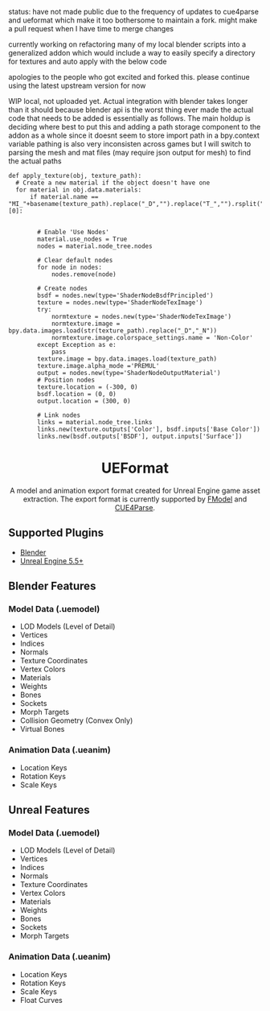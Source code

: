 status:
have not made public due to the frequency of updates to cue4parse and ueformat which make it too bothersome to maintain a fork. might make a pull request when I have time to merge changes

currently working on refactoring many of my local blender scripts into a generalized addon which would include a way to easily specify a directory for textures and auto apply with the below code

apologies to the people who got excited and forked this. please continue using the latest upstream version for now 


WIP local, not uploaded yet. Actual integration with blender takes longer than it should because blender api is the worst thing ever made
the actual code that needs to be added is essentially as follows. The main holdup is deciding where best to put this
and adding a path storage component to the addon as a whole since it doesnt seem to store import path in a bpy.context variable
pathing is also very inconsisten across games but I will switch to parsing the mesh and mat files (may require json output for mesh) to find the actual paths
```
def apply_texture(obj, texture_path):
  # Create a new material if the object doesn't have one
  for material in obj.data.materials:
      if material.name == "MI_"+basename(texture_path).replace("_D","").replace("T_","").rsplit(".")[0]:
    
              
        # Enable 'Use Nodes'
        material.use_nodes = True
        nodes = material.node_tree.nodes
        
        # Clear default nodes
        for node in nodes:
            nodes.remove(node)
      
        # Create nodes
        bsdf = nodes.new(type='ShaderNodeBsdfPrincipled')
        texture = nodes.new(type='ShaderNodeTexImage')
        try:
            normtexture = nodes.new(type='ShaderNodeTexImage')
            normtexture.image = bpy.data.images.load(str(texture_path).replace("_D","_N"))
            normtexture.image.colorspace_settings.name = 'Non-Color'
        except Exception as e:
            pass
        texture.image = bpy.data.images.load(texture_path)
        texture.image.alpha_mode ='PREMUL'
        output = nodes.new(type='ShaderNodeOutputMaterial')
        # Position nodes
        texture.location = (-300, 0)
        bsdf.location = (0, 0)
        output.location = (300, 0)
      
        # Link nodes
        links = material.node_tree.links
        links.new(texture.outputs['Color'], bsdf.inputs['Base Color'])
        links.new(bsdf.outputs['BSDF'], output.inputs['Surface'])
  ```


<div align="center">

# UEFormat

A model and animation export format created for Unreal Engine game asset extraction. The export format is currently supported by [FModel](https://github.com/4sval/FModel) and [CUE4Parse](https://github.com/FabianFG/CUE4Parse).

</div>

## Supported Plugins
- [Blender](https://github.com/halfuwu/UEFormat/tree/master/Blender)
- [Unreal Engine 5.5+](https://github.com/halfuwu/UEFormat/tree/master/Unreal)

## Blender Features
### Model Data (.uemodel)
- LOD Models (Level of Detail)
- Vertices
- Indices
- Normals
- Texture Coordinates
- Vertex Colors
- Materials
- Weights
- Bones
- Sockets
- Morph Targets
- Collision Geometry (Convex Only)
- Virtual Bones

### Animation Data (.ueanim)
- Location Keys
- Rotation Keys
- Scale Keys

## Unreal Features
### Model Data (.uemodel)
- LOD Models (Level of Detail)
- Vertices
- Indices
- Normals
- Texture Coordinates
- Vertex Colors
- Materials
- Weights
- Bones
- Sockets
- Morph Targets

### Animation Data (.ueanim)
- Location Keys
- Rotation Keys
- Scale Keys
- Float Curves
